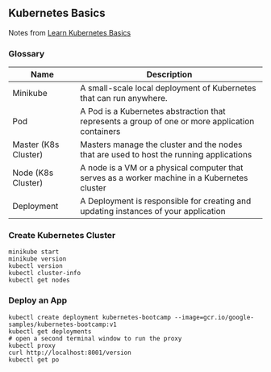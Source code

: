 ## Kubernetes Basics
Notes from [Learn Kubernetes Basics](https://kubernetes.io/docs/tutorials/kubernetes-basics/)
### Glossary
|Name | Description |
|-----|-------------|
|Minikube | A small-scale local deployment of Kubernetes that can run anywhere.
|Pod | A Pod is a Kubernetes abstraction that represents a group of one or more application containers |
|Master (K8s Cluster) | Masters manage the cluster and the nodes that are used to host the running applications |
|Node (K8s Cluster) | A node is a VM or a physical computer that serves as a worker machine in a Kubernetes cluster |
|Deployment |A Deployment is responsible for creating and updating instances of your application |
### Create Kubernetes Cluster
```console
minikube start
minikube version
kubectl version
kubectl cluster-info
kubectl get nodes
```
### Deploy an App
```console
kubectl create deployment kubernetes-bootcamp --image=gcr.io/google-samples/kubernetes-bootcamp:v1
kubectl get deployments
# open a second terminal window to run the proxy
kubectl proxy
curl http://localhost:8001/version
kubectl get po
```
